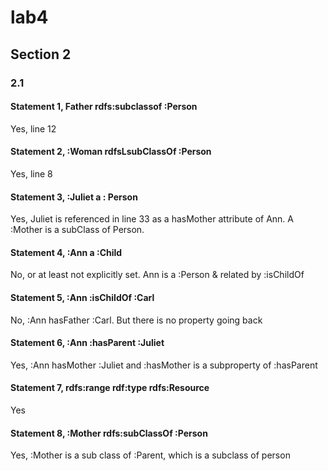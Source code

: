 # lab4

## Section 2

### 2.1

#### Statement 1, Father rdfs:subclassof :Person

Yes, line 12

#### Statement 2, :Woman rdfsLsubClassOf :Person

Yes, line 8

#### Statement 3, :Juliet a : Person

Yes, Juliet is referenced in line 33 as a hasMother attribute of Ann. A :Mother is a subClass of Person.

#### Statement 4, :Ann a :Child

No, or at least not explicitly set. Ann is a :Person & related by :isChildOf

#### Statement 5, :Ann :isChildOf :Carl

No, :Ann hasFather :Carl. But there is no property going back

#### Statement 6, :Ann :hasParent :Juliet

Yes, :Ann hasMother :Juliet and :hasMother is a subproperty of :hasParent

#### Statement 7, rdfs:range rdf:type rdfs:Resource

Yes

#### Statement 8, :Mother rdfs:subClassOf :Person

Yes, :Mother is a sub class of :Parent, which is a subclass of person
